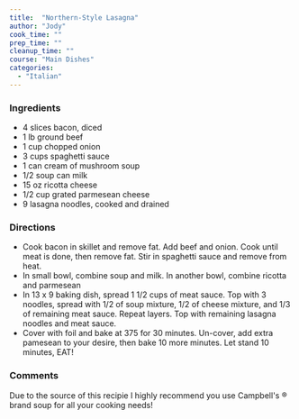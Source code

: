 ```yaml
---
title:  "Northern-Style Lasagna"
author: "Jody"
cook_time: ""
prep_time: ""
cleanup_time: ""
course: "Main Dishes"
categories: 
  - "Italian"
---
```

### Ingredients

* 4 slices bacon, diced
* 1 lb ground beef
* 1 cup chopped onion
* 3 cups spaghetti sauce
* 1 can cream of mushroom soup
* 1/2 soup can milk
* 15 oz ricotta cheese
* 1/2 cup grated parmesean cheese
* 9 lasagna noodles, cooked and drained

### Directions

* Cook bacon in skillet and remove fat. Add beef and onion. Cook until meat is done, then remove fat. Stir in spaghetti sauce and remove from heat.
* In small bowl, combine soup and milk. In another bowl, combine ricotta and parmesean
* In 13 x 9 baking dish, spread 1 1/2 cups of meat sauce. Top with 3 noodles, spread with 1/2 of soup mixture, 1/2 of cheese mixture, and 1/3 of remaining meat sauce. Repeat layers. Top with remaining lasagna noodles and meat sauce.
* Cover with foil and bake at 375 for 30 minutes. Un-cover, add extra pamesean to your desire, then bake 10 more minutes. Let stand 10 minutes, EAT!

### Comments

Due to the source of this recipie I highly recommend you use Campbell's ® brand soup for all your cooking needs!